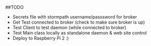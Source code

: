 ##TODO

- Secrets file with stormpath username/passsword for broker
- Get Test connected to broker (check to make sure broker is up)
- Test Client to test daemon (while connected to broker)
- Test Main class locally as standalone daemon & web site control
- Deploy to Raspberry Pi 2 :)
